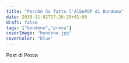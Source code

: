 ```yaml
---
title: "Perché ho fatto l'AlboPOP di Bondeno"
date: 2018-11-02T17:26:20+01:00
draft: false
tags: ["bondeno","prova"]
coverImage: "bondeno.jpg"
coverColor: "blue"
---
```


Post di Prova